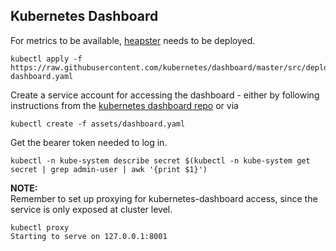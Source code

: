 Kubernetes Dashboard
---
For metrics to be available, [heapster](./heapster.md) needs to be deployed.  



```
kubectl apply -f https://raw.githubusercontent.com/kubernetes/dashboard/master/src/deploy/recommended/kubernetes-dashboard.yaml
```

Create a service account for accessing the dashboard -
either by following instructions from the [kubernetes dashboard repo](https://github.com/kubernetes/dashboard/wiki/Creating-sample-user)
or via

```
kubectl create -f assets/dashboard.yaml
```

Get the bearer token needed to log in.  
```
kubectl -n kube-system describe secret $(kubectl -n kube-system get secret | grep admin-user | awk '{print $1}')

```

**NOTE:**  
Remember to set up proxying for kubernetes-dashboard access, since the service
is only exposed at cluster level.  
```
kubectl proxy
Starting to serve on 127.0.0.1:8001
```
